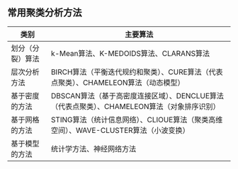 
  
    
      
    
  ## 常用聚类分析方法
  
  类别           |主要算法                                                                            |
  ---------------|-----------------------------------------------------------------------------------|
  划分（分裂）算法| k-Mean算法、K-MEDOIDS算法、CLARANS算法                                              |
  层次分析方法    |BIRCH算法（平衡迭代规约和聚类）、CURE算法（代表点聚类）、CHAMELEON算法（动态模型）       |
  基于密度的方法  |DBSCAN算法（基于高密度连接区域）、DENCLUE算法（代表点聚类）、CHAMELEON算法（对象排序识别）|
  基于网格的方法  |STING算法（统计信息网络）、CLIOUE算法（聚类高维空间）、WAVE-CLUSTER算法（小波变换）      |
  基于模型的方法  |统计学方法、神经网络方法                                                              |
